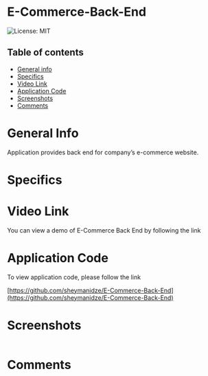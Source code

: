 # E-Commerce-Back-End

![License: MIT](https://img.shields.io/badge/License-MIT-yellow.svg)

## Table of contents
 * [General info](#General-Info)
 * [Specifics](#Specifics)
 * [Video Link](#Video-Link)
 * [Application Code](#Application-Code)
 * [Screenshots](#Screenshots)
 * [Comments](#Comments)


# General Info

  Application provides back end for company’s e-commerce website.



# Specifics




# Video Link 

 You can view a demo of E-Commerce Back End by following the link 

 []()

# Application Code

 To view application code, please follow the link 

 [https://github.com/sheymanidze/E-Commerce-Back-End](https://github.com/sheymanidze/E-Commerce-Back-End)



# Screenshots

 ![]()

# Comments